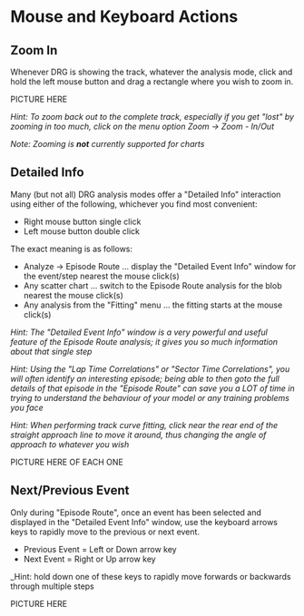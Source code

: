 # Mouse and Keyboard Actions

## Zoom In

Whenever DRG is showing the track, whatever the analysis mode, click and hold the left mouse button and drag a rectangle where you wish to zoom in.

PICTURE HERE

_Hint: To zoom back out to the complete track, especially if you get "lost" by zooming in too much, click on the menu option Zoom -> Zoom - In/Out_

_Note: Zooming is **not** currently supported for charts_


## Detailed Info

Many (but not all) DRG analysis modes offer a "Detailed Info" interaction using either of the following, whichever you find most convenient:
* Right mouse button single click
* Left mouse button double click

The exact meaning is as follows:
* Analyze -> Episode Route ... display the "Detailed Event Info" window for the event/step nearest the mouse click(s)
* Any scatter chart ... switch to the Episode Route analysis for the blob nearest the mouse click(s)
* Any analysis from the "Fitting" menu ... the fitting starts at the mouse click(s)

_Hint: The "Detailed Event Info" window is a very powerful and useful feature of the Episode Route analysis; it gives you so much information about that single step_

_Hint: Using the "Lap Time Correlations" or "Sector Time Correlations", you will often identify an interesting episode; being able to then goto the full details of that episode in the "Episode Route" can save you a LOT of time in trying to understand the behaviour of your model or any training problems you face_

_Hint: When performing track curve fitting, click near the rear end of the straight approach line to move it around, thus changing the angle of approach to whatever you wish_

PICTURE HERE OF EACH ONE

## Next/Previous Event

Only during "Episode Route", once an event has been selected and displayed in the "Detailed Event Info" window, use the keyboard arrows keys to rapidly move to the previous or next event.

* Previous Event = Left or Down arrow key 
* Next Event = Right or Up arrow key

_Hint: hold down one of these keys to rapidly move forwards or backwards through multiple steps

PICTURE HERE


